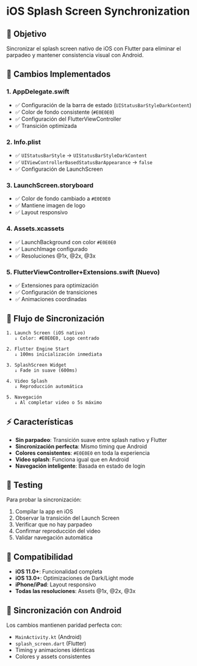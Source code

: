 # iOS Splash Screen Synchronization

## 🎯 Objetivo
Sincronizar el splash screen nativo de iOS con Flutter para eliminar el parpadeo y mantener consistencia visual con Android.

## 🔧 Cambios Implementados

### 1. AppDelegate.swift
- ✅ Configuración de la barra de estado (`UIStatusBarStyleDarkContent`)
- ✅ Color de fondo consistente (`#E0E0E0`)
- ✅ Configuración del FlutterViewController
- ✅ Transición optimizada

### 2. Info.plist
- ✅ `UIStatusBarStyle` → `UIStatusBarStyleDarkContent`
- ✅ `UIViewControllerBasedStatusBarAppearance` → `false`
- ✅ Configuración de LaunchScreen

### 3. LaunchScreen.storyboard
- ✅ Color de fondo cambiado a `#E0E0E0`
- ✅ Mantiene imagen de logo
- ✅ Layout responsivo

### 4. Assets.xcassets
- ✅ LaunchBackground con color `#E0E0E0`
- ✅ LaunchImage configurado
- ✅ Resoluciones @1x, @2x, @3x

### 5. FlutterViewController+Extensions.swift (Nuevo)
- ✅ Extensiones para optimización
- ✅ Configuración de transiciones
- ✅ Animaciones coordinadas

## 🔄 Flujo de Sincronización

```
1. Launch Screen (iOS nativo)
   ↓ Color: #E0E0E0, Logo centrado
   
2. Flutter Engine Start
   ↓ 100ms inicialización inmediata
   
3. SplashScreen Widget
   ↓ Fade in suave (600ms)
   
4. Video Splash
   ↓ Reproducción automática
   
5. Navegación
   ↓ Al completar video o 5s máximo
```

## ⚡ Características

- **Sin parpadeo**: Transición suave entre splash nativo y Flutter
- **Sincronización perfecta**: Mismo timing que Android
- **Colores consistentes**: `#E0E0E0` en toda la experiencia
- **Video splash**: Funciona igual que en Android
- **Navegación inteligente**: Basada en estado de login

## 🧪 Testing

Para probar la sincronización:

1. Compilar la app en iOS
2. Observar la transición del Launch Screen
3. Verificar que no hay parpadeo
4. Confirmar reproducción del video
5. Validar navegación automática

## 📱 Compatibilidad

- **iOS 11.0+**: Funcionalidad completa
- **iOS 13.0+**: Optimizaciones de Dark/Light mode
- **iPhone/iPad**: Layout responsivo
- **Todas las resoluciones**: Assets @1x, @2x, @3x

## 🔗 Sincronización con Android

Los cambios mantienen paridad perfecta con:
- `MainActivity.kt` (Android)
- `splash_screen.dart` (Flutter)
- Timing y animaciones idénticas
- Colores y assets consistentes